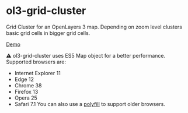 # ol3-grid-cluster

Grid Cluster for an OpenLayers 3 map.
Depending on zoom level clusters basic grid cells in bigger grid cells.

[Demo](https://disyinformationssysteme.github.io/ol3-grid-cluster/examples/grid-cluster-example.html)

:warning: ol3-grid-cluster uses ES5 Map object for a better performance. Supported browsers are:
- Internet Explorer 11
- Edge 12
- Chrome 38
- Firefox 13
- Opera 25
- Safari 7.1
You can also use a [polyfill](https://github.com/eriwen/smap.js) to support older browsers.
